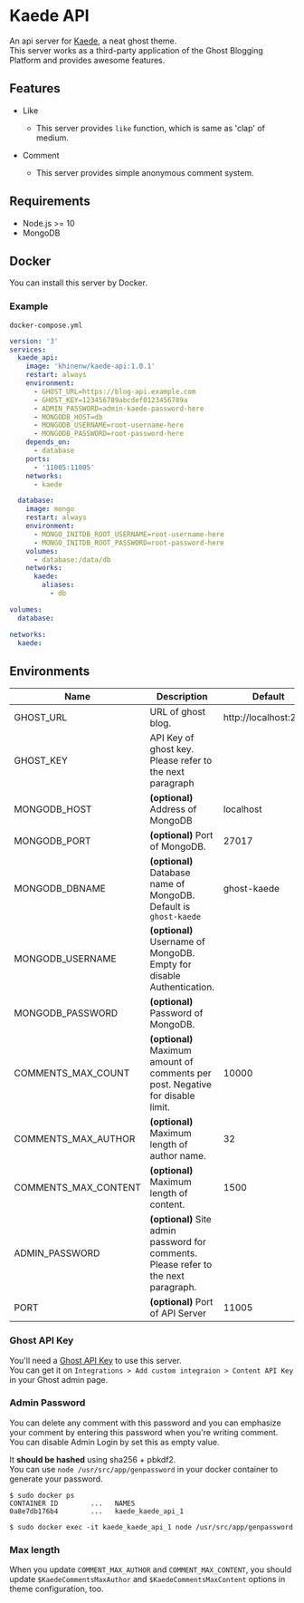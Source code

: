 # Kaede API
An api server for [Kaede](https://github.com/HelloWorld017/kaede), a neat ghost theme.  
This server works as a third-party application of the Ghost Blogging Platform and provides awesome features.

## Features
* Like
  * This server provides `like` function, which is same as 'clap' of medium.

* Comment
  * This server provides simple anonymous comment system.

## Requirements
* Node.js >= 10  
* MongoDB

## Docker
You can install this server by Docker.

### Example
`docker-compose.yml`

```yaml
version: '3'
services:
  kaede_api:
    image: 'khinenw/kaede-api:1.0.1'
    restart: always
    environment:
      - GHOST_URL=https://blog-api.example.com
      - GHOST_KEY=123456789abcdef0123456789a
      - ADMIN_PASSWORD=admin-kaede-password-here
      - MONGODB_HOST=db
      - MONGODB_USERNAME=root-username-here
      - MONGODB_PASSWORD=root-password-here
    depends_on:
      - database
    ports:
      - '11005:11005'
    networks:
      - kaede

  database:
    image: mongo
    restart: always
    environment:
      - MONGO_INITDB_ROOT_USERNAME=root-username-here
      - MONGO_INITDB_ROOT_PASSWORD=root-password-here
    volumes:
      - database:/data/db
    networks:
      kaede:
        aliases:
          - db

volumes:
  database:

networks:
  kaede:
```

## Environments
| Name               | Description                                                                                  | Default               |
|--------------------|----------------------------------------------------------------------------------------------|-----------------------|
| GHOST_URL          | URL of ghost blog.                                                                           | http://localhost:2368 |
| GHOST_KEY          | API Key of ghost key. Please refer to the next paragraph                                     |                       |
| MONGODB_HOST       | **(optional)** Address of MongoDB                                                            | localhost             |
| MONGODB_PORT       | **(optional)** Port of MongoDB.                                                              | 27017                 |
| MONGODB_DBNAME     | **(optional)** Database name of MongoDB. Default is `ghost-kaede`                            | ghost-kaede           |
| MONGODB_USERNAME   | **(optional)** Username of MongoDB. Empty for disable Authentication.                        |                       |
| MONGODB_PASSWORD   | **(optional)** Password of MongoDB.                                                          |                       |
| COMMENTS_MAX_COUNT | **(optional)** Maximum amount of comments per post. Negative for disable limit.              | 10000                 |
| COMMENTS_MAX_AUTHOR| **(optional)** Maximum length of author name.                                                | 32                    |
| COMMENTS_MAX_CONTENT|**(optional)** Maximum length of content.                                                    | 1500                  |
| ADMIN_PASSWORD     | **(optional)** Site admin password for comments. Please refer to the next paragraph.         |                       |
| PORT               | **(optional)** Port of API Server                                                            | 11005                 |

### Ghost API Key
You'll need a [Ghost API Key](https://ghost.org/docs/api/v3/content/#key) to use this server.  
You can get it on `Integrations > Add custom integraion > Content API Key` in your Ghost admin page.

### Admin Password
You can delete any comment with this password and you can emphasize your comment by entering this password when you're writing comment.  
You can disable Admin Login by set this as empty value.

It **should be hashed** using sha256 + pbkdf2.  
You can use `node /usr/src/app/genpassword` in your docker container to generate your password.
```console
$ sudo docker ps
CONTAINER ID        ...   NAMES
0a8e7db176b4        ...   kaede_kaede_api_1

$ sudo docker exec -it kaede_kaede_api_1 node /usr/src/app/genpassword
```

### Max length
When you update `COMMENT_MAX_AUTHOR` and `COMMENT_MAX_CONTENT`, you should update
`$KaedeCommentsMaxAuthor` and `$KaedeCommentsMaxContent` options in theme configuration, too.
